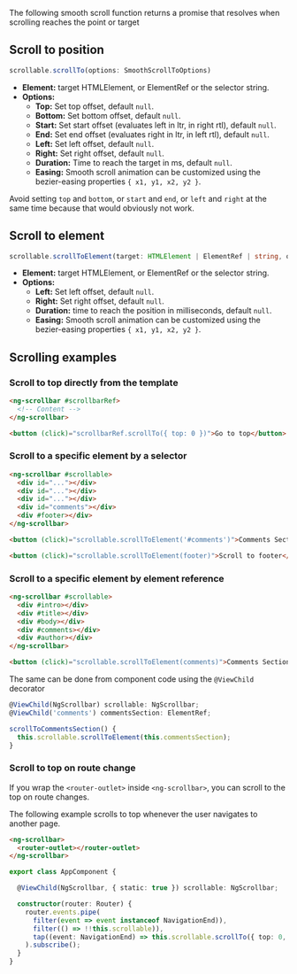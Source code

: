The following smooth scroll function returns a promise that resolves when scrolling reaches the point or target

## Scroll to position

```ts
scrollable.scrollTo(options: SmoothScrollToOptions)
```

- **Element:** target HTMLElement, or ElementRef or the selector string.
- **Options:**
  - **Top:** Set top offset, default `null`.
  - **Bottom:** Set bottom offset, default `null`.
  - **Start:** Set start offset (evaluates left in ltr, in right rtl), default `null`.
  - **End:** Set end offset (evaluates right in ltr, in left rtl), default `null`.
  - **Left:** Set left offset, default `null`.
  - **Right:** Set right offset, default `null`.
  - **Duration:** Time to reach the target in ms, default `null`.
  - **Easing:** Smooth scroll animation can be customized using the bezier-easing properties `{ x1, y1, x2, y2 }`.

Avoid setting `top` and `bottom`, or `start` and `end`, or `left` and `right` at the same time because that would obviously not work.

## Scroll to element

```ts
scrollable.scrollToElement(target: HTMLElement | ElementRef | string, options?)
```

- **Element:** target HTMLElement, or ElementRef or the selector string.
- **Options:**
  - **Left:** Set left offset, default `null`.
  - **Right:** Set right offset, default `null`.
  - **Duration:** time to reach the position in milliseconds, default `null`.
  - **Easing:** Smooth scroll animation can be customized using the bezier-easing properties `{ x1, y1, x2, y2 }`.

## Scrolling examples

### Scroll to top directly from the template

```html
<ng-scrollbar #scrollbarRef>
  <!-- Content -->
</ng-scrollbar>

<button (click)="scrollbarRef.scrollTo({ top: 0 })">Go to top</button>
```

### Scroll to a specific element by a selector

```html
<ng-scrollbar #scrollable>
  <div id="..."></div>
  <div id="..."></div>
  <div id="..."></div>
  <div id="comments"></div>
  <div #footer></div>
</ng-scrollbar>

<button (click)="scrollable.scrollToElement('#comments')">Comments Section</button>

<button (click)="scrollable.scrollToElement(footer)">Scroll to footer</button>
```

### Scroll to a specific element by element reference

```html
<ng-scrollbar #scrollable>
  <div #intro></div>
  <div #title></div>
  <div #body></div>
  <div #comments></div>
  <div #author></div>
</ng-scrollbar>

<button (click)="scrollable.scrollToElement(comments)">Comments Section</button>
```

The same can be done from component code using the `@ViewChild` decorator

```ts
@ViewChild(NgScrollbar) scrollable: NgScrollbar;
@ViewChild('comments') commentsSection: ElementRef;

scrollToCommentsSection() {
  this.scrollable.scrollToElement(this.commentsSection);
}
```


### Scroll to top on route change

If you wrap the `<router-outlet>` inside `<ng-scrollbar>`, you can scroll to the top on route changes.

The following example scrolls to top whenever the user navigates to another page.

```html
<ng-scrollbar>
  <router-outlet></router-outlet>
</ng-scrollbar>
```
```ts
export class AppComponent {

  @ViewChild(NgScrollbar, { static: true }) scrollable: NgScrollbar;

  constructor(router: Router) {
    router.events.pipe(
      filter(event => event instanceof NavigationEnd)),
      filter(() => !!this.scrollable)),
      tap((event: NavigationEnd) => this.scrollable.scrollTo({ top: 0, duration: 500 }))
    ).subscribe();
  }
}
```